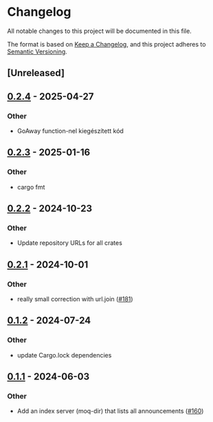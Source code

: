 # Changelog
All notable changes to this project will be documented in this file.

The format is based on [Keep a Changelog](https://keepachangelog.com/en/1.0.0/),
and this project adheres to [Semantic Versioning](https://semver.org/spec/v2.0.0.html).

## [Unreleased]

## [0.2.4](https://github.com/rimmelb/moq-rs/compare/moq-api-v0.2.3...moq-api-v0.2.4) - 2025-04-27

### Other

- GoAway function-nel kiegészített kód

## [0.2.3](https://github.com/englishm/moq-rs/compare/moq-api-v0.2.2...moq-api-v0.2.3) - 2025-01-16

### Other

- cargo fmt

## [0.2.2](https://github.com/englishm/moq-rs/compare/moq-api-v0.2.1...moq-api-v0.2.2) - 2024-10-23

### Other

- Update repository URLs for all crates

## [0.2.1](https://github.com/kixelated/moq-rs/compare/moq-api-v0.2.0...moq-api-v0.2.1) - 2024-10-01

### Other

- really small correction with url.join ([#181](https://github.com/kixelated/moq-rs/pull/181))

## [0.1.2](https://github.com/kixelated/moq-rs/compare/moq-api-v0.1.1...moq-api-v0.1.2) - 2024-07-24

### Other
- update Cargo.lock dependencies

## [0.1.1](https://github.com/kixelated/moq-rs/compare/moq-api-v0.1.0...moq-api-v0.1.1) - 2024-06-03

### Other
- Add an index server (moq-dir) that lists all announcements ([#160](https://github.com/kixelated/moq-rs/pull/160))
